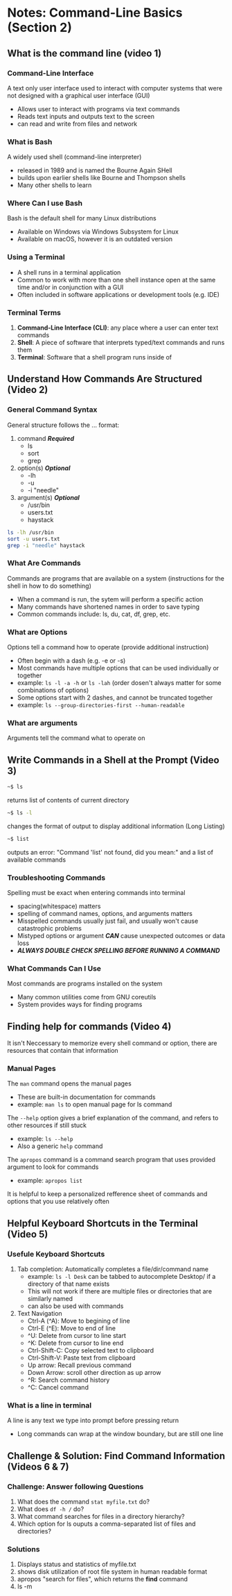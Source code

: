 # Notes: Command-Line Basics (Section 2)

## What is the command line (video 1)

### Command-Line Interface

A text only user interface used to interact with computer systems that were not designed with a graphical user interface (GUI)

- Allows user to interact with programs via text commands
- Reads text inputs and outputs text to the screen
- can read and write from files and network

### What is Bash

A widely used shell (command-line interpreter)

- released in 1989 and is named the Bourne Again SHell
- builds upon earlier shells like Bourne and Thompson shells
- Many other shells to learn

### Where Can I use Bash

Bash is the default shell for many Linux distributions

- Available on Windows via Windows Subsystem for Linux
- Available on macOS, however it is an outdated version

### Using a Terminal

- A shell runs in a terminal application
- Common to work with more than one shell instance open at the same time and/or in conjunction with a GUI
- Often included in software applications or development tools (e.g. IDE)

### Terminal Terms

1. **Command-Line Interface (CLI)**: any place where a user can enter text commands
2. **Shell**: A piece of software that interprets typed/text commands and runs them
3. **Terminal**: Software that a shell program runs inside of

## Understand How Commands Are Structured (Video 2)

### General Command Syntax

General structure follows the ... format:

1. command ***Required***
    - ls
    - sort
    - grep
2. option(s) ***Optional***
    - -lh
    - -u
    - -i "needle"
3. argument(s) ***Optional***
    - /usr/bin
    - users.txt
    - haystack

```Bash
ls -lh /usr/bin
sort -u users.txt
grep -i "needle" haystack
```

### What Are Commands

Commands are programs that are available on a system (instructions for the shell in how to do something)

- When a command is run, the sytem will perform a specific action
- Many commands have shortened names in order to save typing
- Common commands include: ls, du, cat, df, grep, etc.

### What are Options

Options tell a command how to operate (provide additional instruction)

- Often begin with a dash (e.g. -e or -s)
- Most commands have multiple options that can be used individually or together
- example: `ls -l -a -h` or `ls -lah` (order dosen't always matter for some combinations of options)
- Some options start with 2 dashes, and cannot be truncated together
- example: `ls --group-directories-first --human-readable`

### What are arguments

Arguments tell the command what to operate on

## Write Commands in a Shell at the Prompt (Video 3)

```Bash
~$ ls
```

returns list of contents of current directory

```Bash
~$ ls -l
```

changes the format of output to display additional information (Long Listing)

```Bash
~$ list
```

outputs an error: "Command 'list' not found, did you mean:" and a list of available commands

### Troubleshooting Commands

Spelling must be exact when entering commands into terminal

- spacing(whitespace) matters
- spelling of command names, options, and arguments matters
- Misspelled commands usually just fail, and usually won't cause catastrophic problems
- Mistyped options or argument ***CAN*** cause unexpected outcomes or data loss
- ***ALWAYS DOUBLE CHECK SPELLING BEFORE RUNNING A COMMAND***

### What Commands Can I Use

Most commands are programs installed on the system

- Many common utilities come from GNU coreutils
- System provides ways for finding programs

## Finding help for commands (Video 4)

It isn't Neccessary to memorize every shell command or option, there are resources that contain that information

### Manual Pages

The `man` command opens the manual pages

- These are built-in documentation for commands
- example: `man ls` to open manual page for ls command

The `--help` option gives a brief explanation of the command, and refers to other resources if still stuck

- example: `ls --help`
- Also a generic `help` command

The `apropos` command is a command search program that uses provided argument to look for commands

- example: `apropos list`

It is helpful to keep a personalized refference sheet of commands and options that you use relatively often

## Helpful Keyboard Shortcuts in the Terminal (Video 5)

### Usefule Keyboard Shortcuts

1. Tab completion: Automatically completes a file/dir/command name
    - example: `ls -l Desk` can be tabbed to autocomplete Desktop/ if a directory of that name exists
    - This will not work if there are multiple files or directories that are similarly named
    - can also be used with commands
2. Text Navigation
    - Ctrl-A (^A): Move to begining of line
    - Ctrl-E (^E): Move to end of line
    - ^U: Delete from cursor to line start
    - ^K: Delete from cursor to line end
    - Ctrl-Shift-C: Copy selected text to clipboard
    - Ctrl-Shift-V: Paste text from clipboard
    - Up arrow: Recall previous command
    - Down Arrow: scroll other direction as up arrow
    - ^R: Search command history
    - ^C: Cancel command

### What is a line in terminal

A line is any text we type into prompt before pressing return

- Long commands can wrap at the window boundary, but are still one line

## Challenge & Solution: Find Command Information (Videos 6 & 7)

### Challenge: Answer following Questions

1. What does the command `stat myfile.txt` do?
2. What does `df -h /` do?
3. What command searches for files in a directory hierarchy?
4. Which option for ls ouputs a comma-separated list of files and directories?

### Solutions

1. Displays status and statistics of myfile.txt
2. shows disk utilization of root file system in human readable format
3. apropos "search for files", which returns the **find** command
4. ls -m
